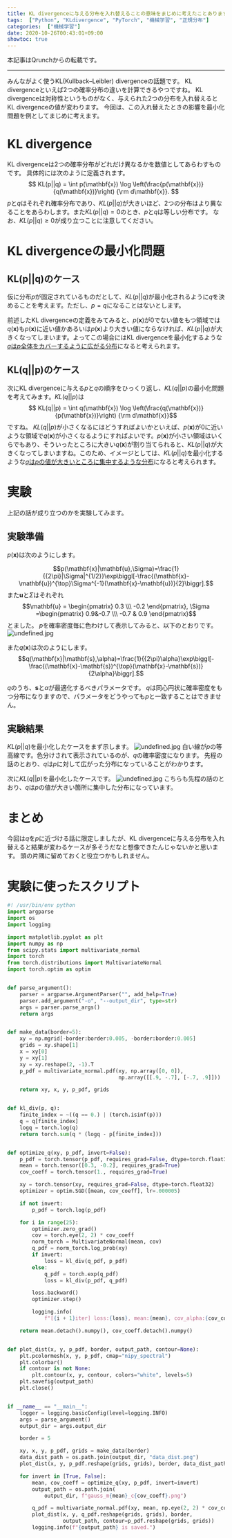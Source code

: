 ```yaml
---
title: KL divergenceに与える分布を入れ替えることの意味をまじめに考えたことあります？
tags:  ["Python", "KLdivergence", "PyTorch", "機械学習", "正規分布"]
categories:  ["機械学習"]
date: 2020-10-26T00:43:01+09:00
showtoc: true
---
```


本記事はQrunchからの転載です。
___

みんながよく使うKL(Kullback–Leibler) divergenceの話題です。
KL divergenceといえば2つの確率分布の違いを計算できるやつですね。
KL divergenceは対称性というものがなく、与えられた2つの分布を入れ替えるとKL divergenceの値が変わります。
今回は、この入れ替えたときの影響を最小化問題を例としてまじめに考えます。

# KL divergence
KL divergenceは2つの確率分布がどれだけ異なるかを数値としてあらわすものです。
具体的には次のように定義されます。
$$ KL(p||q) = \int p(\mathbf{x}) \log \left(\frac{p(\mathbf{x})}{q(\mathbf{x})}\right) {\rm d\mathbf{x}}. $$
$p$と$q$はそれぞれ確率分布であり、$KL(p||q)$が大きいほど、2つの分布はより異なることをあらわします。また$KL(p||q)=0$のとき、$p$と$q$は等しい分布です。
なお、$KL(p||q) \geq 0$が成り立つことに注意してください。

# KL divergenceの最小化問題

## KL(p||q)のケース
仮に分布$p$が固定されているものだとして、$KL(p||q)$が最小化されるように$q$を決めることを考えます。ただし、$p=q$になることはないとします。

前述したKL divergenceの定義をみてみると、$p(\mathbf{x})$が0でない値をもつ領域では$q(\mathbf{x})$も$p(\mathbf{x})$に近い値かあるいは$p(\mathbf{x})$より大きい値にならなければ、$KL(p||q)$が大きくなってしまいます。よってこの場合にはKL divergenceを最小化するような<u>$q$は$p$全体をカバーするように広がる分布</u>になると考えられます。

## KL(q||p)のケース
次にKL divergenceに与える$p$と$q$の順序をひっくり返し、$KL(q||p)$の最小化問題を考えてみます。$KL(q||p)$は
$$ KL(q||p) = \int q(\mathbf{x}) \log \left(\frac{q(\mathbf{x})}{p(\mathbf{x})}\right) {\rm d\mathbf{x}}$$
ですね。
$KL(q||p)$が小さくなるにはどうすればよいかといえば、$p(\mathbf{x})$が0に近いような領域で$q(\mathbf{x})$が小さくなるようにすればよいです。$p(\mathbf{x})$が小さい領域はいくらでもあり、そういったところに大きい$q(\mathbf{x})$が割り当てられると、$KL(p||q)$が大きくなってしまいますね。このため、イメージとしては、$KL(p||q)$を最小化するような<u>$q$は$p$の値が大きいところに集中するような分布</u>になると考えられます。

# 実験
上記の話が成り立つのかを実験してみます。
## 実験準備
$p(\mathbf{x})$は次のようにします。

$$p(\mathbf{x}|\mathbf{u},\Sigma)=\frac{1}{{2\pi}|\Sigma|^{1/2}}\exp\biggl[-\frac{(\mathbf{x}-\mathbf{u})^{\top}\Sigma^{-1}(\mathbf{x}-\mathbf{u})}{2}\biggr].$$
また$\mathbf{u}$と$\Sigma$はそれぞれ
$$\mathbf{u} = \begin{pmatrix} 0.3 \\\ -0.2 \end{pmatrix}, \Sigma =\begin{pmatrix} 0.9&-0.7 \\\ -0.7 & 0.9 \end{pmatrix}$$
とました。
$p$を確率密度毎に色わけして表示してみると、以下のとおりです。
![undefined.jpg](a656f547ccf54333352ff64a2de84cd7.png)

また$q(\mathbf{x})$は次のようにします。
$$q(\mathbf{x}|\mathbf{s},\alpha)=\frac{1}{{2\pi}\alpha}\exp\biggl[-\frac{(\mathbf{x}-\mathbf{s})^{\top}(\mathbf{x}-\mathbf{s})}{2\alpha}\biggr].$$

$q$のうち、$\mathbf{s}$と$\alpha$が最適化するべきパラメータです。
$q$は同心円状に確率密度をもつ分布になりますので、パラメータをどうやっても$p$と一致することはできません。

## 実験結果
$KL(p||q)$を最小化したケースをまず示します。
![undefined.jpg](983be7a190c4aaf3488cd6c3d4471158.png)
白い線が$p$の等高線です。色分けされて表示されているのが、$q$の確率密度になります。
先程の話のとおり、$q$は$p$に対して広がった分布になっていることがわかります。

次に$KL(q||p)$を最小化したケースです。
![undefined.jpg](ffae8716aa0ab67fa3d7ff25156a8dcb.png)
こちらも先程の話のとおり、$q$は$p$の値が大きい箇所に集中した分布になっています。

# まとめ
今回は$q$を$p$に近づける話に限定しましたが、KL divergenceに与える分布を入れ替えると結果が変わるケースが多そうだなと想像できたんじゃないかと思います。
頭の片隅に留めておくと役立つかもしれません。

# 実験に使ったスクリプト

``` python
#! /usr/bin/env python
import argparse
import os
import logging

import matplotlib.pyplot as plt
import numpy as np
from scipy.stats import multivariate_normal
import torch
from torch.distributions import MultivariateNormal
import torch.optim as optim


def parse_argument():
    parser = argparse.ArgumentParser("", add_help=True)
    parser.add_argument("-o", "--output_dir", type=str)
    args = parser.parse_args()
    return args


def make_data(border=5):
    xy = np.mgrid[-border:border:0.005, -border:border:0.005]
    grids = xy.shape[1]
    x = xy[0]
    y = xy[1]
    xy = xy.reshape(2, -1).T
    p_pdf = multivariate_normal.pdf(xy, np.array([0, 0]),
                                    np.array([[.9, -.7], [-.7, .9]]))

    return xy, x, y, p_pdf, grids


def kl_div(p, q):
    finite_index = ~((q == 0.) | (torch.isinf(p)))
    q = q[finite_index]
    logq = torch.log(q)
    return torch.sum(q * (logq - p[finite_index]))


def optimize_q(xy, p_pdf, invert=False):
    p_pdf = torch.tensor(p_pdf, requires_grad=False, dtype=torch.float32)
    mean = torch.tensor([0.3, -0.2], requires_grad=True)
    cov_coeff = torch.tensor(1., requires_grad=True)

    xy = torch.tensor(xy, requires_grad=False, dtype=torch.float32)
    optimizer = optim.SGD([mean, cov_coeff], lr=.000005)

    if not invert:
        p_pdf = torch.log(p_pdf)

    for i in range(25):
        optimizer.zero_grad()
        cov = torch.eye(2, 2) * cov_coeff
        norm_torch = MultivariateNormal(mean, cov)
        q_pdf = norm_torch.log_prob(xy)
        if invert:
            loss = kl_div(q_pdf, p_pdf)
        else:
            q_pdf = torch.exp(q_pdf)
            loss = kl_div(p_pdf, q_pdf)

        loss.backward()
        optimizer.step()

        logging.info(
            f"[{i + 1}iter] loss:{loss}, mean:{mean}, cov_alpha:{cov_coeff}")

    return mean.detach().numpy(), cov_coeff.detach().numpy()


def plot_dist(x, y, p_pdf, border, output_path, contour=None):
    plt.pcolormesh(x, y, p_pdf, cmap="nipy_spectral")
    plt.colorbar()
    if contour is not None:
        plt.contour(x, y, contour, colors="white", levels=5)
    plt.savefig(output_path)
    plt.close()


if __name__ == "__main__":
    logger = logging.basicConfig(level=logging.INFO)
    args = parse_argument()
    output_dir = args.output_dir

    border = 5

    xy, x, y, p_pdf, grids = make_data(border)
    data_dist_path = os.path.join(output_dir, "data_dist.png")
    plot_dist(x, y, p_pdf.reshape(grids, grids), border, data_dist_path)

    for invert in [True, False]:
        mean, cov_coeff = optimize_q(xy, p_pdf, invert=invert)
        output_path = os.path.join(
            output_dir, f"gauss_m{mean}_c{cov_coeff}.png")

        q_pdf = multivariate_normal.pdf(xy, mean, np.eye(2, 2) * cov_coeff)
        plot_dist(x, y, q_pdf.reshape(grids, grids), border,
                  output_path, contour=p_pdf.reshape(grids, grids))
        logging.info(f"{output_path} is saved.")

```
